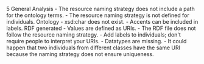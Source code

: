 5
    General
    Analysis
        - The resource naming strategy does not include a path for the ontology terms.
        - The resource naming strategy is not defined for individuals.
    Ontology
        - xsd:char does not exist.
        - Accents can be included in labels.
    RDF generated
        - Values are defined as URIs.
        - The RDF file does not follow the resource naming strategy.
        - Add labels to individuals; don't require people to interpret your URIs.
        - Datatypes are missing.
        - It could happen that two individuals from different classes have the same URI because the naming strategy does not ensure uniqueness.
